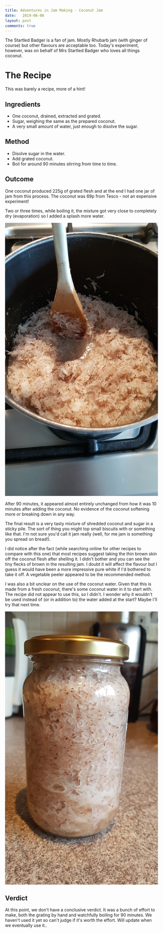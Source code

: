 ```yaml
---
title: Adventures in Jam Making - Coconut Jam
date:   2019-06-06
layout: post
comments: true
---
```


The Startled Badger is a fan of jam.  Mostly Rhubarb jam (with ginger of course) but other flavours are acceptable too.  Today's experiment, however, was on behalf of Mrs Startled Badger who loves all things coconut.

The Recipe
===

This was barely a recipe, more of a hint!

Ingredients
----

-   One coconut, drained, extracted and grated.
-   Sugar, weighing the same as the prepared coconut.
-   A very small amount of water, just enough to disolve the sugar.

Method
---

-   Disolve sugar in the water.
-   Add grated coconut.
-   Boil for around 90 minutes stirring from time to time.

Outcome
---

One coconut produced 225g of grated flesh and at the end I had one jar of jam from this process.  The coconut was 69p from Tesco - not an expensive experiment!

Two or three times, while boiling it, the mixture got very close to completely dry (evaporation) so I added a splash more water.

![During cooking](/assets/images/2019-06-06-cooking-coconut-jam.jpg "During cooking")

After 90 minutes, it appeared almost entirely unchanged from how it was 10 minutes after adding the coconut.  No evidence of the coconut softening more or breaking down in any way.

The final result is a very tasty mixture of shredded coconut and sugar in a sticky pile.  The sort of thing you might top small biscuits with or something like that.  I'm not sure you'd call it jam really (well, for me jam is something you spread on bread!).

I did notice after the fact (while searching online for other recipes to compare with this one) that most recipes suggest taking the thin brown skin off the coconut flesh after shelling it.  I didn't bother and you can see the tiny flecks of brown in the resulting jam.  I doubt it will affect the flavour but I guess it would have been a more impressive pure white if I'd bothered to take it off.  A vegetable peeler appeared to be the recommended method.

I was also a bit unclear on the use of the coconut water.  Given that this is made from a fresh coconut, there's some coconut water in it to start with.  The recipe did not appear to use this, so I didn't.  I wonder why it wouldn't be used instead of (or in addition to) the water added at the start?  Maybe I'll try that next time.

![Final Result](/assets/images/2019-06-06-jar-of-coconut-jam.jpg "The final product")

Verdict
---

At this point, we don't have a conclusive verdict.  It was a bunch of effort to make, both the grating by hand and watchfully boiling for 90 minutes.  We haven't used it yet so can't judge if it's worth the effort.  Will update when we eventually use it..